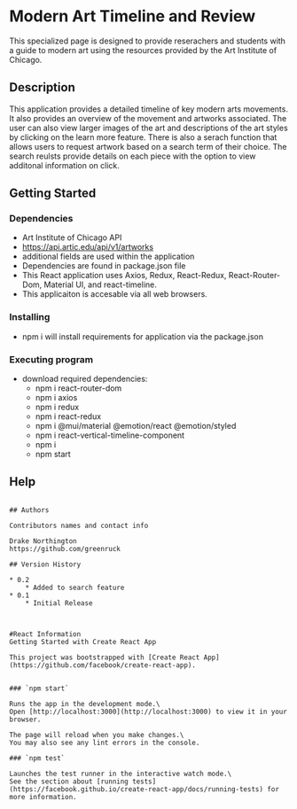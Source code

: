 # Modern Art Timeline and Review

This specialized page is designed to provide reserachers and students with a guide to modern art using the resources provided by the Art Institute of Chicago.

## Description

This application provides a detailed timeline of key modern arts movements. It also provides an overview of the movement and artworks associated. The user can also view larger images of the art and descriptions of the art styles by clicking on the learn more feature. There is also a serach function that allows users to request artwork based on a search term of their choice. The search reulsts provide details on each piece with the option to view additonal information on click. 

## Getting Started

### Dependencies

* Art Institute of Chicago API
 * https://api.artic.edu/api/v1/artworks
 * additional fields are used within the application 
* Dependencies are found in package.json file
* This React application uses Axios, Redux, React-Redux, React-Router-Dom, Material UI, and react-timeline.
* This applicaiton is accesable via all web browsers.


### Installing

* npm i will install requirements for application via the package.json

### Executing program

* download required dependencies:
  * npm i react-router-dom
  * npm i axios
  * npm i redux
  * npm i react-redux
  * npm i @mui/material @emotion/react @emotion/styled
  * npm i react-vertical-timeline-component
  * npm i 
  * npm start



## Help

```

## Authors

Contributors names and contact info

Drake Northington
https://github.com/greenruck

## Version History

* 0.2
    * Added to search feature
* 0.1
    * Initial Release



#React Information 
Getting Started with Create React App

This project was bootstrapped with [Create React App](https://github.com/facebook/create-react-app).


### `npm start`

Runs the app in the development mode.\
Open [http://localhost:3000](http://localhost:3000) to view it in your browser.

The page will reload when you make changes.\
You may also see any lint errors in the console.

### `npm test`

Launches the test runner in the interactive watch mode.\
See the section about [running tests](https://facebook.github.io/create-react-app/docs/running-tests) for more information.


